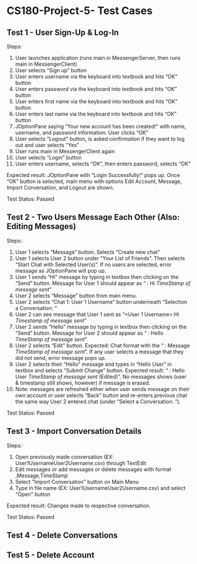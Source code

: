 
# CS180-Project-5- Test Cases

## Test 1 - User Sign-Up & Log-In

Steps: 
1.	User launches application (runs main in MessengerServer, then runs main in MessengerClient)
2.	User selects “Sign up” button
3.	User enters username via the keyboard into textbook and hits “OK” button
4.	User enters password via the keyboard into textbook and hits “OK” button
5.	User enters first name via the keyboard into textbook and hits “OK” button
6.	User enters last name via the keyboard into textbook and hits “OK” button
7.	JOptionPane saying “Your new account has been created!” with name, username, and password information. User clicks “OK”
8.	User selects “Logout” button, is asked confirmation if they want to log out and user selects “Yes”
9.	User runs main in MessengerClient again 
10.	User selects “Login” button
11.	User enters username, selects “OK”, then enters password, selects “OK”

Expected result: JOptionPane with “Login Successfully!” pops up. Once “OK” button is selected, main menu with options Edit Account, Message, Import Conversation, and Logout are shown. 

Test Status: Passed

## Test 2 - Two Users Message Each Other (Also: Editing Messages)

Steps:
1.	User 1 selects “Message” button. Selects “Create new chat”
2.	User 1 selects User 2 button under “Your List of Friends”. Then selects “Start Chat with Selected User(s)”. If no users are selected, error message as JOptionPane will pop up. 
3.	User 1 sends “Hi” message by typing in textbox then clicking on the “Send” button. Message for User 1 should appear as “<You> : Hi *TimeStamp of message sent*”
4.	User 2 selects “Message” button from main menu. 
5.	User 2 selects “Chat 1: User 1 Username” button underneath “Selection a Conversation: “
6.	User 2 can see message that User 1 sent as “<User 1 Username> Hi *Timestamp of message sent*” 
7.	User 2 sends “Hello” message by typing in textbox then clicking on the “Send” button. Message for User 2 should appear as “<You> : Hello *TimeStamp of message sent*”
8.	User 2 selects “Edit” button. Expected: Chat format with the “<User> : Message *TimeStamp of message sent*”. If any user selects a message that they did not send, error message pops up. 
9.	User 2 selects their “Hello” message and types in “Hello User” in textbox and selects “Submit Change” button. Expected result: “<You> : Hello User *TimeStamp of message sent* (Edited)”. No messages shows (user & timestamp still shows, however) if message is erased. 
10.	Note: messages are refreshed either when user sends message on their own account or user selects “Back” button and re-enters previous chat the same way User 2 entered chat (under “Select a Conversation: ”).

Test Status: Passed 

## Test 3 - Import Conversation Details
  
Steps:
1. Open previously made conversation (EX: User1UsernameUser2Username.csv) through TextEdit
2. Edit messages or add messages or delete messages with format <User>,Message,TimeStamp
3. Select "Import Conversation" button on Main Menu
4. Type in file name (EX: User1UsernameUser2Username.csv) and select "Open" button

Expected result: Changes made to respective conversation. 
  
Test Status: Passed

## Test 4 - Delete Conversations 
  

## Test 5 - Delete Account 
  
